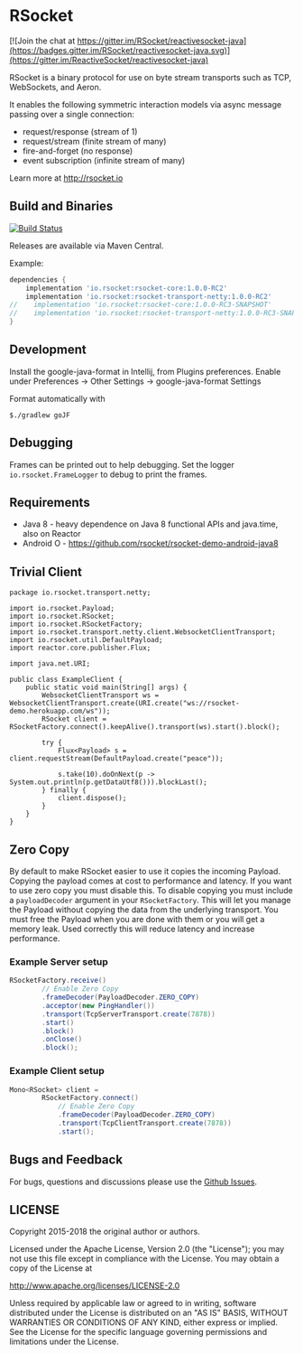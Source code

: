 # RSocket

[![Join the chat at https://gitter.im/RSocket/reactivesocket-java](https://badges.gitter.im/RSocket/reactivesocket-java.svg)](https://gitter.im/ReactiveSocket/reactivesocket-java)

RSocket is a binary protocol for use on byte stream transports such as TCP, WebSockets, and Aeron.

It enables the following symmetric interaction models via async message passing over a single connection:

- request/response (stream of 1)
- request/stream (finite stream of many)
- fire-and-forget (no response)
- event subscription (infinite stream of many)

Learn more at http://rsocket.io

## Build and Binaries

[![Build Status](https://travis-ci.org/rsocket/rsocket-java.svg?branch=develop)](https://travis-ci.org/rsocket/rsocket-java)

Releases are available via Maven Central.

Example:

```groovy
dependencies {
    implementation 'io.rsocket:rsocket-core:1.0.0-RC2'
    implementation 'io.rsocket:rsocket-transport-netty:1.0.0-RC2'
//    implementation 'io.rsocket:rsocket-core:1.0.0-RC3-SNAPSHOT'
//    implementation 'io.rsocket:rsocket-transport-netty:1.0.0-RC3-SNAPSHOT'
}
```


## Development

Install the google-java-format in Intellij, from Plugins preferences.
Enable under Preferences -> Other Settings -> google-java-format Settings

Format automatically with

```
$./gradlew goJF
```

## Debugging
Frames can be printed out to help debugging. Set the logger `io.rsocket.FrameLogger` to debug to print the frames.

## Requirements

- Java 8 - heavy dependence on Java 8 functional APIs and java.time, also on Reactor
- Android O - https://github.com/rsocket/rsocket-demo-android-java8

## Trivial Client

```
package io.rsocket.transport.netty;

import io.rsocket.Payload;
import io.rsocket.RSocket;
import io.rsocket.RSocketFactory;
import io.rsocket.transport.netty.client.WebsocketClientTransport;
import io.rsocket.util.DefaultPayload;
import reactor.core.publisher.Flux;

import java.net.URI;

public class ExampleClient {
    public static void main(String[] args) {
        WebsocketClientTransport ws = WebsocketClientTransport.create(URI.create("ws://rsocket-demo.herokuapp.com/ws"));
        RSocket client = RSocketFactory.connect().keepAlive().transport(ws).start().block();

        try {
            Flux<Payload> s = client.requestStream(DefaultPayload.create("peace"));

            s.take(10).doOnNext(p -> System.out.println(p.getDataUtf8())).blockLast();
        } finally {
            client.dispose();
        }
    }
}
```

## Zero Copy
By default to make RSocket easier to use it copies the incoming Payload. Copying the payload comes at cost to performance
and latency. If you want to use zero copy you must disable this. To disable copying you must include a `payloadDecoder`
argument in your `RSocketFactory`. This will let you manage the Payload without copying the data from the underlying
transport. You must free the Payload when you are done with them
or you will get a memory leak. Used correctly this will reduce latency and increase performance.

### Example Server setup
```java
RSocketFactory.receive()
        // Enable Zero Copy
        .frameDecoder(PayloadDecoder.ZERO_COPY)
        .acceptor(new PingHandler())
        .transport(TcpServerTransport.create(7878))
        .start()
        .block()
        .onClose()
        .block();
```

### Example Client setup
```java
Mono<RSocket> client =
        RSocketFactory.connect()
            // Enable Zero Copy
            .frameDecoder(PayloadDecoder.ZERO_COPY)
            .transport(TcpClientTransport.create(7878))
            .start();
```

## Bugs and Feedback

For bugs, questions and discussions please use the [Github Issues](https://github.com/RSocket/reactivesocket-java/issues).

## LICENSE

Copyright 2015-2018 the original author or authors.

Licensed under the Apache License, Version 2.0 (the "License");
you may not use this file except in compliance with the License.
You may obtain a copy of the License at

http://www.apache.org/licenses/LICENSE-2.0

Unless required by applicable law or agreed to in writing, software
distributed under the License is distributed on an "AS IS" BASIS,
WITHOUT WARRANTIES OR CONDITIONS OF ANY KIND, either express or implied.
See the License for the specific language governing permissions and
limitations under the License.
